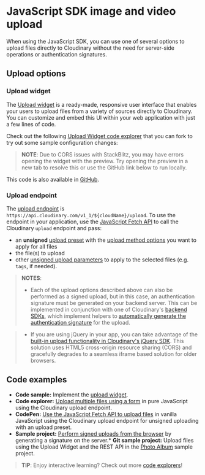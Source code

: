 # JavaScript SDK image and video upload



When using the JavaScript SDK, you can use one of several options to upload files directly to Cloudinary without the need for server-side operations or authentication signatures.

## Upload options

### Upload widget

The [Upload widget](upload_widget) is a ready-made, responsive user interface that enables your users to upload files from a variety of sources directly to Cloudinary. You can customize and embed this UI within your web application with just a few lines of code. 

Check out the following [Upload Widget code explorer](https://stackblitz.com/edit/github-vt6fzc-wms1nc) that you can fork to try out some sample configuration changes:

> **NOTE**: Due to CORS issues with StackBlitz, you may have errors opening the widget with the preview. Try opening the preview in a new tab to resolve this or use the GitHub link below to run locally.

This code is also available in [GitHub](https://github.com/cloudinary-devs/cloudinary-upload-widget-js).
### Upload endpoint

The [upload endpoint](image_upload_api_reference#upload) is `https://api.cloudinary.com/v1_1/${cloudName}/upload`. To use the endpoint in your application, use the [JavaScript Fetch API](https://developer.mozilla.org/en-US/docs/Web/API/fetch) to call the Cloudinary `upload` endpoint and pass: 

* an **unsigned** [upload preset](upload_presets) with the [upload method options](image_upload_api_reference#upload) you want to apply for all files
* the file(s) to upload
* other [unsigned upload parameters](image_upload_api_reference#unsigned_upload_parameters) to apply to the selected files (e.g. `tags`, if needed).

> **NOTES**:
>
> * Each of the upload options described above can also be performed as a signed upload, but in this case, an authentication signature must be generated on your backend server. This can be implemented in conjunction with one of Cloudinary's [backend SDKs](cloudinary_sdks), which implement helpers to [automatically generate the authentication signature](authentication_signatures#using_cloudinary_backend_sdks_to_generate_sha_authentication_signatures) for the upload. 

> * If you are using jQuery in your app, you can take advantage of the [built-in upload functionality in Cloudinary's jQuery SDK](jquery_image_and_video_upload#direct_uploading_from_the_browser). This solution uses HTML5 cross-origin resource sharing (CORS) and gracefully degrades to a seamless iframe based solution for older browsers.

## Code examples
* **Code sample:** Implement the [upload widget](upload_widget#quick_example).
* **Code explorer:** [Upload multiple files using a form](client_side_uploading#code_explorer_upload_multiple_files_using_a_form_unsigned) in pure JavaScript using the Cloudinary upload endpoint.
* **CodePen:** [Use the JavaScript Fetch API to upload files](https://codepen.io/team/Cloudinary/pen/OJreJmz) in vanilla JavaScript using the Cloudinary upload endpoint for unsigned uploading with an upload preset. 
* **Sample project:** [Perform signed uploads from the browser](client_side_uploading#sample_project_upload_multiple_files_using_a_form_signed) by generating a signature on the server.* **Git sample project:** Upload files using the Upload Widget and the REST API in the [Photo Album](https://github.com/cloudinary-devs/javascript-photo-album) sample project.
> **TIP**: Enjoy interactive learning? Check out more [code explorers](code_explorers)!